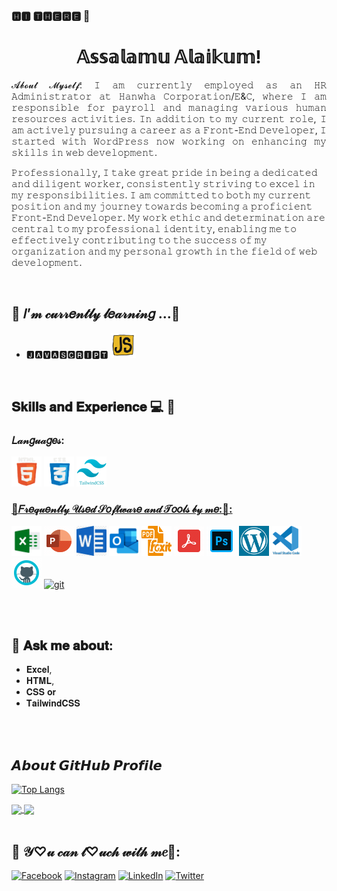 ### 🅷🅸 🆃🅷🅴🆁🅴 👋

<h1 align="center">𝔸𝕤𝕤𝕒𝕝𝕒𝕞𝕦 𝔸𝕝𝕒𝕚𝕜𝕦𝕞!</h1>

<p align="Justify">𝓐𝓫𝓸𝓾𝓽 𝓜𝔂𝓼𝓮𝓵𝓯: 𝙸 𝚊𝚖 𝚌𝚞𝚛𝚛𝚎𝚗𝚝𝚕𝚢 𝚎𝚖𝚙𝚕𝚘𝚢𝚎𝚍 𝚊𝚜 𝚊𝚗 𝙷𝚁 𝙰𝚍𝚖𝚒𝚗𝚒𝚜𝚝𝚛𝚊𝚝𝚘𝚛 𝚊𝚝 𝙷𝚊𝚗𝚠𝚑𝚊 𝙲𝚘𝚛𝚙𝚘𝚛𝚊𝚝𝚒𝚘𝚗/𝙴&𝙲, 𝚠𝚑𝚎𝚛𝚎 𝙸 𝚊𝚖 𝚛𝚎𝚜𝚙𝚘𝚗𝚜𝚒𝚋𝚕𝚎 𝚏𝚘𝚛 𝚙𝚊𝚢𝚛𝚘𝚕𝚕 𝚊𝚗𝚍 𝚖𝚊𝚗𝚊𝚐𝚒𝚗𝚐 𝚟𝚊𝚛𝚒𝚘𝚞𝚜 𝚑𝚞𝚖𝚊𝚗 𝚛𝚎𝚜𝚘𝚞𝚛𝚌𝚎𝚜 𝚊𝚌𝚝𝚒𝚟𝚒𝚝𝚒𝚎𝚜. 𝙸𝚗 𝚊𝚍𝚍𝚒𝚝𝚒𝚘𝚗 𝚝𝚘 𝚖𝚢 𝚌𝚞𝚛𝚛𝚎𝚗𝚝 𝚛𝚘𝚕𝚎, 𝙸 𝚊𝚖 𝚊𝚌𝚝𝚒𝚟𝚎𝚕𝚢 𝚙𝚞𝚛𝚜𝚞𝚒𝚗𝚐 𝚊 𝚌𝚊𝚛𝚎𝚎𝚛 𝚊𝚜 𝚊 𝙵𝚛𝚘𝚗𝚝-𝙴𝚗𝚍 𝙳𝚎𝚟𝚎𝚕𝚘𝚙𝚎𝚛, 𝙸 𝚜𝚝𝚊𝚛𝚝𝚎𝚍 𝚠𝚒𝚝𝚑 𝚆𝚘𝚛𝚍𝙿𝚛𝚎𝚜𝚜 𝚗𝚘𝚠 𝚠𝚘𝚛𝚔𝚒𝚗𝚐 𝚘𝚗 𝚎𝚗𝚑𝚊𝚗𝚌𝚒𝚗𝚐 𝚖𝚢 𝚜𝚔𝚒𝚕𝚕𝚜 𝚒𝚗 𝚠𝚎𝚋 𝚍𝚎𝚟𝚎𝚕𝚘𝚙𝚖𝚎𝚗𝚝.

𝙿𝚛𝚘𝚏𝚎𝚜𝚜𝚒𝚘𝚗𝚊𝚕𝚕𝚢, 𝙸 𝚝𝚊𝚔𝚎 𝚐𝚛𝚎𝚊𝚝 𝚙𝚛𝚒𝚍𝚎 𝚒𝚗 𝚋𝚎𝚒𝚗𝚐 𝚊 𝚍𝚎𝚍𝚒𝚌𝚊𝚝𝚎𝚍 𝚊𝚗𝚍 𝚍𝚒𝚕𝚒𝚐𝚎𝚗𝚝 𝚠𝚘𝚛𝚔𝚎𝚛, 𝚌𝚘𝚗𝚜𝚒𝚜𝚝𝚎𝚗𝚝𝚕𝚢 𝚜𝚝𝚛𝚒𝚟𝚒𝚗𝚐 𝚝𝚘 𝚎𝚡𝚌𝚎𝚕 𝚒𝚗 𝚖𝚢 𝚛𝚎𝚜𝚙𝚘𝚗𝚜𝚒𝚋𝚒𝚕𝚒𝚝𝚒𝚎𝚜. 𝙸 𝚊𝚖 𝚌𝚘𝚖𝚖𝚒𝚝𝚝𝚎𝚍 𝚝𝚘 𝚋𝚘𝚝𝚑 𝚖𝚢 𝚌𝚞𝚛𝚛𝚎𝚗𝚝 𝚙𝚘𝚜𝚒𝚝𝚒𝚘𝚗 𝚊𝚗𝚍 𝚖𝚢 𝚓𝚘𝚞𝚛𝚗𝚎𝚢 𝚝𝚘𝚠𝚊𝚛𝚍𝚜 𝚋𝚎𝚌𝚘𝚖𝚒𝚗𝚐 𝚊 𝚙𝚛𝚘𝚏𝚒𝚌𝚒𝚎𝚗𝚝 𝙵𝚛𝚘𝚗𝚝-𝙴𝚗𝚍 𝙳𝚎𝚟𝚎𝚕𝚘𝚙𝚎𝚛. 𝙼𝚢 𝚠𝚘𝚛𝚔 𝚎𝚝𝚑𝚒𝚌 𝚊𝚗𝚍 𝚍𝚎𝚝𝚎𝚛𝚖𝚒𝚗𝚊𝚝𝚒𝚘𝚗 𝚊𝚛𝚎 𝚌𝚎𝚗𝚝𝚛𝚊𝚕 𝚝𝚘 𝚖𝚢 𝚙𝚛𝚘𝚏𝚎𝚜𝚜𝚒𝚘𝚗𝚊𝚕 𝚒𝚍𝚎𝚗𝚝𝚒𝚝𝚢, 𝚎𝚗𝚊𝚋𝚕𝚒𝚗𝚐 𝚖𝚎 𝚝𝚘 𝚎𝚏𝚏𝚎𝚌𝚝𝚒𝚟𝚎𝚕𝚢 𝚌𝚘𝚗𝚝𝚛𝚒𝚋𝚞𝚝𝚒𝚗𝚐 𝚝𝚘 𝚝𝚑𝚎 𝚜𝚞𝚌𝚌𝚎𝚜𝚜 𝚘𝚏 𝚖𝚢 𝚘𝚛𝚐𝚊𝚗𝚒𝚣𝚊𝚝𝚒𝚘𝚗 𝚊𝚗𝚍 𝚖𝚢 𝚙𝚎𝚛𝚜𝚘𝚗𝚊𝚕 𝚐𝚛𝚘𝚠𝚝𝚑 𝚒𝚗 𝚝𝚑𝚎 𝚏𝚒𝚎𝚕𝚍 𝚘𝚏 𝚠𝚎𝚋 𝚍𝚎𝚟𝚎𝚕𝚘𝚙𝚖𝚎𝚗𝚝.</p>
<br>

## 🎀  𝐼’𝓂 𝒸𝓊𝓇𝓇𝑒𝓃𝓉𝓁𝓎 𝓁𝑒𝒶𝓇𝓃𝒾𝓃𝑔 ...🎀
<p>
  
-  🅹🅰🆅🅰🆂🅲🆁🅸🅿🆃
  <a href="https://www.javascript.com/" target="_blank"> <img src="https://github.com/Shariful797/Shariful797/blob/main/Icons/JavaScript-gif.gif" alt="HTML5" width="40" height="40"/></a>
</p>

<br>


## 𝐒𝐤𝐢𝐥𝐥𝐬 𝐚𝐧𝐝 𝐄𝐱𝐩𝐞𝐫𝐢𝐞𝐧𝐜𝐞 💻 📱 

<h3 align="left">𝐿𝒶𝓃𝑔𝓊𝒶𝑔𝑒𝓈:</h3>

<p align="left"> 
  
<a href="https://www.w3.org/html/" target="_blank"> <img src="https://github.com/Shariful797/Shariful797/blob/main/Icons/gif-html5.gif" alt="HTML5" width="48" height="48"/></a> 
<a href="https://www.w3schools.com/css/" target="_blank"> <img src="https://github.com/Shariful797/Shariful797/blob/main/Icons/CSS3-gif.gif" alt="CSS3" width="48" height="48"/></a>
<a href="https://tailwindcss.com/" target="_blank"> <img src="https://github.com/Shariful797/Shariful797/blob/main/Icons/tailwind-css.svg" alt="Tailwind CSS3" width="48" height="48">

</p>

<h3 align="left"> 💙𝐹𝓇𝑒𝓆𝓊𝑒𝓃𝓉𝓁𝓎 𝒰𝓈𝑒𝒹 𝒮𝑜𝒻𝓉𝓌𝒶𝓇𝑒 𝒶𝓃𝒹 𝒯𝑜𝑜𝓁𝓈 𝒷𝓎 𝓂𝑒:💙:</h3>

<p align="left"> 

<a href="https://www.microsoft.com/en-us/microsoft-365" target="_blank"> <img src="https://github.com/Shariful797/Shariful797/blob/main/Icons/Microsoft-Excel.gif" alt="Microsoft Office Excel" width="48" height="48"/></a>
<a href="https://www.microsoft.com/en-us/microsoft-365" target="_blank"> <img src="https://github.com/Shariful797/Shariful797/blob/main/Icons/Microsoft-PowerPoint.gif" alt="Microsoft Powerpoint" width="48" height="48"/></a>
<a href="https://www.microsoft.com/en-us/microsoft-365" target="_blank"> <img src="https://github.com/Shariful797/Shariful797/blob/main/Icons/Microsoft-Word.gif" alt="Microsoft Word" width="48" height="48"/></a>
<a href="https://www.microsoft.com/en-us/microsoft-365" target="_blank"> <img src="https://github.com/Shariful797/Shariful797/blob/main/Icons/Microsoft-Outlook.gif" alt="Microsoft Outlook" width="48" height="48"/></a>
<a href="https://www.foxit.com/" target="_blank"> <img src="https://github.com/Shariful797/Shariful797/blob/main/Icons/Foxit-logo.png" alt="Foxit PDF Editor Pro" width="48" height="48"/></a>
<a href="https://www.adobe.com/acrobat/pdf-reader.html" target="_blank"> <img src="https://github.com/Shariful797/Shariful797/blob/main/Icons/adobe-acrobat.gif" alt="Adobe Acrobat Pro" width="48" height="48"/></a> 
<a href="https://www.adobe.com/products/photoshop.html" target="_blank"> <img src="https://github.com/Shariful797/Shariful797/blob/main/Icons/adobe-photoshop.gif" alt="Adobe Photoshop" width="48" height="48"/></a>
<a href="https://wordpress.com/" target="_blank"> <img src="https://github.com/Shariful797/Shariful797/blob/main/Icons/Wordpress.gif" alt="WordPress" width="48" height="48"></a>
<a href="https://code.visualstudio.com/" target="_blank"> <img src="https://github.com/Shariful797/Shariful797/blob/main/Icons/vscode-original-wordmark.svg" alt="VS Code" width="48" height="48"/></a>
<a href="https://github.com/" target="_blank"> <img src="https://github.com/Shariful797/Shariful797/blob/main/Icons/Github.gif" alt="Github" width="48" height="48"/></a>
<a href="https://git-scm.com/" target="_blank"> <img src="https://www.vectorlogo.zone/logos/git-scm/git-scm-icon.svg" alt="git" width="48" height="48"/></a> 
</p>
<br>
<br>

## 💬 𝐀𝐬𝐤 𝐦𝐞 𝐚𝐛𝐨𝐮𝐭:
- 𝐄𝐱𝐜𝐞𝐥,
- 𝐇𝐓𝐌𝐋,
- 𝐂𝐒𝐒 𝐨𝐫
- 𝐓𝐚𝐢𝐥𝐰𝐢𝐧𝐝𝐂𝐒𝐒


<br><br>
## 𝘼𝙗𝙤𝙪𝙩 𝙂𝙞𝙩𝙃𝙪𝙗 𝙋𝙧𝙤𝙛𝙞𝙡𝙚

[![Top Langs](https://github-readme-stats.vercel.app/api/top-langs/?username=Shariful797)](https://github.com/anuraghazra/github-readme-stats)

<a href="https://github.com/anuraghazra/github-readme-stats#gh-dark-mode-only">
  <img height=200 align="center" src="https://github-readme-stats.vercel.app/api?username=Shariful797&show_icons=true&theme=dark#gh-dark-mode-only"/>
  
<a href="https://github.com/anuraghazra/github-readme-stats#gh-light-mode-only">
  <img height=200 align="center" src="https://github-readme-stats.vercel.app/api?username=Shariful797&show_icons=true&theme=tranparent#gh-light-mode-only"/>
</a>



<!--
- 🔭 I’m currently working on ...

- 👯 I’m looking to collaborate on ...
- 🤔 I’m looking for help with ...

[![Readme Card](https://github-readme-stats.vercel.app/api/pin/?username=Shariful797&repo=github-readme-stats)](https://github.com/anuraghazra/github-readme-stats)

<a href="https://github.com/anuraghazra/convoychat">
  <img height=200 align="center" src="https://github-readme-stats.vercel.app/api/top-langs?username=Shariful797&layout=compact&langs_count=8&card_width=320" />
</a>

Next language
<a href="https://getbootstrap.com/" target="_blank"><img src="https://github.com/Shariful797/Shariful797/blob/main/Icons/bootstrap-gif.gif" alt="Bootstrap" width="48" height="48"/></a>
<a href="https://www.python.org" target="_blank"> <img src="https://raw.githubusercontent.com/devicons/devicon/master/icons/python/python-original.svg" alt="python" width="48" height="48"/> </a> 
<a href="https://nodejs.org" target="_blank"> <img src="https://raw.githubusercontent.com/devicons/devicon/master/icons/nodejs/nodejs-original-wordmark.svg" alt="nodejs" width="48" height="48"/> </a>
<a href="https://reactjs.org/" target="_blank"> <img src="https://raw.githubusercontent.com/devicons/devicon/master/icons/react/react-original-wordmark.svg" alt="react" width="48" height="48"/> </a> 
-->

 <br>
 <br>
 
<h2 align="left">💚 𝒴♡𝓊 𝒸𝒶𝓃 𝓉♡𝓊𝒸𝒽 𝓌𝒾𝓉𝒽 𝓂𝑒💚:</h2>

[![Facebook][facebook-shield]][facebook-url]
[![Instagram][instagram-shield]][instagram-url]
[![LinkedIn][linkedin-shield]][linkedin-url]
[![Twitter][twitter-shield]][twitter-url]

[facebook-shield]: https://img.shields.io/badge/-Facebook-black.svg?style=flat-square&logo=facebook&color=1877F2&logoColor=black
[facebook-url]: https://facebook.com/Shariful797
[instagram-shield]: https://img.shields.io/badge/-Instagram-black.svg?style=flat-square&logo=instagram&color=black&logoColor=#ff0000
[instagram-url]: https://instagram.com/shariful797
[linkedin-shield]: https://img.shields.io/badge/-LinkedIn-black.svg?style=flat-square&logo=linkedin&colorB=blue
[linkedin-url]: https://linkedin.com/in/Shariful797
[twitter-shield]: https://img.shields.io/badge/-Twitter-black.svg?style=flat-square&logo=x&color=1DA1F2&logoColor=black
[twitter-url]: https://twitter.com/shariful797
